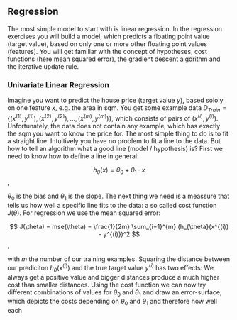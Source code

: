 <!DOCTYPE html>
<html>
<head>
  <meta charset="UTF-8" />
  <title>This site is for testing purpose</title>
  <link rel="stylesheet" href="https://cdn.jsdelivr.net/npm/katex@0.10.2/dist/katex.min.css" integrity="sha384-yFRtMMDnQtDRO8rLpMIKrtPCD5jdktao2TV19YiZYWMDkUR5GQZR/NOVTdquEx1j" crossorigin="anonymous">
  <script defer src="https://cdn.jsdelivr.net/npm/katex@0.10.2/dist/katex.min.js" integrity="sha384-9Nhn55MVVN0/4OFx7EE5kpFBPsEMZxKTCnA+4fqDmg12eCTqGi6+BB2LjY8brQxJ" crossorigin="anonymous"></script>
  <script defer src="https://cdn.jsdelivr.net/npm/katex@0.10.2/dist/contrib/auto-render.min.js" integrity="sha384-kWPLUVMOks5AQFrykwIup5lo0m3iMkkHrD0uJ4H5cjeGihAutqP0yW0J6dpFiVkI" crossorigin="anonymous" onload="renderMathInElement(document.body);"></script>
<script>
    renderMathInElement(document.body,{delimiters: [
    					{left: "$$", right: "$$", display: true},
					  {left: "$", right: "$", display: false}
]});
</script>
</head>
<body>





## Regression

The most simple model to start with is linear regression. In the regression exercises you will build a model, which predicts a floating point value (target value), based on only one or more other floating point values (features). You will get familiar with the concept of hypotheses, cost functions (here mean squared error), the gradient descent algorithm and the iterative update rule. 

### Univariate Linear Regression

Imagine you want to predict the house price (target value $y$), based sololy on one feature $x$, e.g. the area in sqm. You get some example data $D_{Train} = \{(x^{(1)}, y^{(1)}), (x^{(2)}, y^{(2)}), \ldots, (x^{(m)}, y^{(m)})\}$, which consists of pairs of $(x^{(i)}, y^{(i)})$. Unfortunately, the data does not contain any example, which has exactly the sqm you want to know the price for. The most simple thing to do is to fit a straight line. Intuitively you have no problem to fit a line to the data. But how to tell an algorithm what a good line (model / hypothesis) is? First we need to know how to define a line in general: 

$$ h_{\theta}(x) = \theta_0 + \theta_1 \cdot x $$,

$\theta_0$ is the bias and $\theta_1$ is the slope. The next thing we need is a meassure that tells us how well a specific line fits to the data: a so called cost function $J(\theta)$. For regression we use the mean squared error: 

$$ J(\theta) = mse(\theta) = \frac{1}{2m} \sum_{i=1}^{m} (h_{\theta}(x^{(i)} - y^{(i)})^2 $$,

with $m$ the number of our training examples. Squaring the distance between our prediciton $h_{\theta}(x^{(i)})$ and the true target value $y^{(i)}$ has two effects: We always get a positive value and bigger distances produce a much higher cost than smaller distances. Using the cost function we can now try different combinations of values for  $\theta_0$ and $\theta_1$ and draw an error-surface, which depicts the costs depending on  $\theta_0$ and $\theta_1$ and therefore how well each






</body>
</html>
